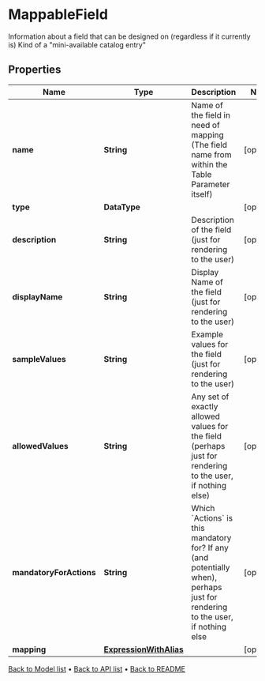 

# MappableField

Information about a field that can be designed on (regardless if it currently is) Kind of a \"mini-available catalog entry\"

## Properties

| Name | Type | Description | Notes |
|------------ | ------------- | ------------- | -------------|
|**name** | **String** | Name of the field in need of mapping (The field name from within the Table Parameter itself) |  [optional] |
|**type** | **DataType** |  |  [optional] |
|**description** | **String** | Description of the field (just for rendering to the user) |  [optional] |
|**displayName** | **String** | Display Name of the field (just for rendering to the user) |  [optional] |
|**sampleValues** | **String** | Example values for the field (just for rendering to the user) |  [optional] |
|**allowedValues** | **String** | Any set of exactly allowed values for the field (perhaps just for rendering to the user, if nothing else) |  [optional] |
|**mandatoryForActions** | **String** | Which &#x60;Actions&#x60; is this mandatory for? If any (and potentially when), perhaps just for rendering to the user, if nothing else |  [optional] |
|**mapping** | [**ExpressionWithAlias**](ExpressionWithAlias.md) |  |  [optional] |



[Back to Model list](../README.md#documentation-for-models) &#8226; [Back to API list](../README.md#documentation-for-api-endpoints) &#8226; [Back to README](../README.md)


